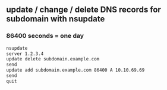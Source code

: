 ## update / change / delete DNS records for subdomain with nsupdate
### 86400 seconds = one day
```bash
nsupdate
server 1.2.3.4
update delete subdomain.example.com
send
update add subdomain.example.com 86400 A 10.10.69.69
send
quit
```
